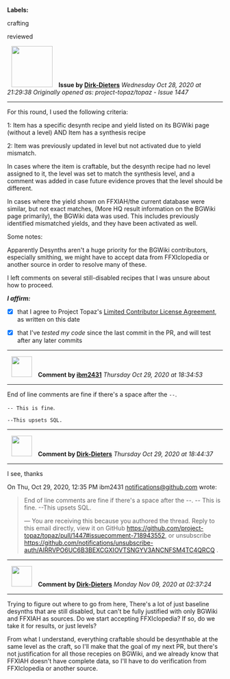 **Labels:**

crafting

reviewed



<a href="https://github.com/Dirk-Dieters"><img src="https://avatars3.githubusercontent.com/u/35855037?v=4" width="96" height="96" hspace="10"></img></a> **Issue by [Dirk-Dieters](https://github.com/Dirk-Dieters)**
_Wednesday Oct 28, 2020 at 21:29:38_
_Originally opened as: project-topaz/topaz - Issue 1447_

----

For this round, I used the following criteria:

1: Item has a specific desynth recipe and yield listed on its BGWiki page (without a level) AND Item has a synthesis recipe
2: Item was previously updated in level but not activated due to yield mismatch.

In cases where the item is craftable, but the desynth recipe had no level assigned to it, the level was set to match the synthesis level, and a comment was added in case future evidence proves that the level should be different.

In cases where the yield shown on FFXIAH/the current database were similar, but not exact matches, (More HQ result information on the BGWiki page primarily), the BGWiki data was used. This includes previously identified mismatched yields, and they have been activated as well.

Some notes: 
Apparently Desynths aren't a huge priority for the BGWiki contributors, especially smithing, we might have to accept data from FFXIclopedia or another source in order to resolve many of these.

I left comments on several still-disabled recipes that I was unsure about how to proceed.

<!-- place 'x' mark between square [] brackets to affirm: -->
**_I affirm:_**
- [X] that I agree to Project Topaz's [Limited Contributor License Agreement](http://project-topaz.com/blob/release/CONTRIBUTOR_AGREEMENT.md), as written on this date
- [X] that I've _tested my code_ since the last commit in the PR, and will test after any later commits


----
<a href="https://github.com/ibm2431"><img src="https://avatars3.githubusercontent.com/u/13112942?v=4" width="48" height="48" hspace="10"></img></a> **Comment by [ibm2431](https://github.com/ibm2431)**
_Thursday Oct 29, 2020 at 18:34:53_

----

End of line comments are fine if there's a space after the `--`.
`-- This is fine`.
`--This upsets SQL.`


----
<a href="https://github.com/Dirk-Dieters"><img src="https://avatars3.githubusercontent.com/u/35855037?v=4" width="48" height="48" hspace="10"></img></a> **Comment by [Dirk-Dieters](https://github.com/Dirk-Dieters)**
_Thursday Oct 29, 2020 at 18:44:37_

----

I see, thanks

On Thu, Oct 29, 2020, 12:35 PM ibm2431 <notifications@github.com> wrote:

> End of line comments are fine if there's a space after the --.
> -- This is fine.
> --This upsets SQL.
>
> —
> You are receiving this because you authored the thread.
> Reply to this email directly, view it on GitHub
> <https://github.com/project-topaz/topaz/pull/1447#issuecomment-718943552>,
> or unsubscribe
> <https://github.com/notifications/unsubscribe-auth/AIRRVPO6UC6B3BEXCGXIOVTSNGYV3ANCNFSM4TC4QRCQ>
> .
>



----
<a href="https://github.com/Dirk-Dieters"><img src="https://avatars3.githubusercontent.com/u/35855037?v=4" width="48" height="48" hspace="10"></img></a> **Comment by [Dirk-Dieters](https://github.com/Dirk-Dieters)**
_Monday Nov 09, 2020 at 02:37:24_

----

Trying to figure out where to go from here, There's a lot of just baseline desynths that are still disabled, but can't be fully justified with only BGWiki and FFXIAH as sources. Do we start accepting FFXIclopedia? If so, do we take it for results, or just levels?

From what I understand, everything craftable should be desynthable at the same level as the craft, so I'll make that the goal of my next PR, but there's not justification for all those recepies on BGWiki, and we already know that FFXIAH doesn't have complete data, so I'll have to do verification from FFXIclopedia or another source.
